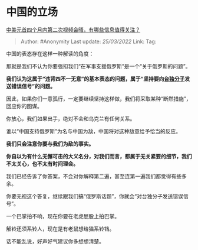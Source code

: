# 中国的立场
[中美元首四个月内第二次视频会晤，有哪些信息值得关注？](https://www.zhihu.com/question/522745341/answer/2402241425)

> Author: #Anonymity
> Last update: *25/03/2022*
> Link:
> Tag:

中国的表态存在这样一种解读的角度：

那就是我们不认为你要强扣我们“在军事支援俄罗斯”是一个“关于俄罗斯的问题”。

**我们认为这属于“违背四不一无意”的基本表态的问题，属于“坚持要向[台独分子](https://www.zhihu.com/search?q=%E5%8F%B0%E7%8B%AC%E5%88%86%E5%AD%90&search_source=Entity&hybrid_search_source=Entity&hybrid_search_extra=%7B%22sourceType%22%3A%22answer%22%2C%22sourceId%22%3A2402241425%7D)发送错误信号”的问题。**

因此，如果你们一意孤行，一定要继续坚持这样做，我们将采取某种“断然措施”，回应你的图谋。

你放心，我们如果出手，绝对不会和乌克兰有任何关系。

谁以“中国支持俄罗斯”为名与中国为敌，中国将对这种敌意给予恰当的反应。

**我们只会注意你要与我们为敌的事实。**

**你自以为有什么无懈可击的大义名分，对我们而言，都属于无关紧要的细节，我们不太关心，也不太有时间理会。**

我们已经告诉了你答案，不会对你解释第二遍，甚至连第一遍我们都觉得有些多余。

你要无视这个答复，继续跟我们搞“俄罗斯话题”，你就会“对台独分子发送错误信号”。

一个巴掌拍不响，现在你要在老虎屁股上拍巴掌。

解铃还须系铃人，现在是有老鼠想给猫系铃铛。

话不能乱说，好声好气建议你多想想清楚。
